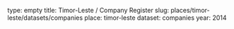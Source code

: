 type: empty
title: Timor-Leste / Company Register
slug: places/timor-leste/datasets/companies
place: timor-leste
dataset: companies
year: 2014
